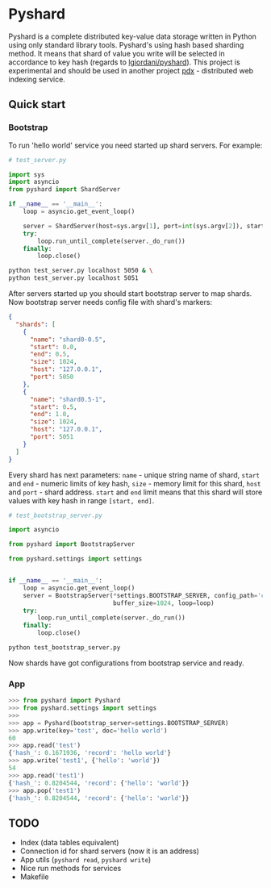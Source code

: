 # Pyshard

Pyshard is a complete distributed key-value data storage 
written in Python using only standard library tools.
Pyshard's using hash based sharding method. It means 
that shard of value you write will be selected in accordance to
key hash (regards to [lgiordani/pyshard](https://github.com/lgiordani/pyshard)). 
This project is experimental and should be used in another 
project [pdx](https://github.com/la9ran9e/pdx) - distributed web indexing service.


## Quick start
### Bootstrap
To run 'hello world' service you need started up shard servers. For example:

```python
# test_server.py

import sys
import asyncio
from pyshard import ShardServer

if __name__ == '__main__':
    loop = asyncio.get_event_loop()

    server = ShardServer(host=sys.argv[1], port=int(sys.argv[2]), start=.0, end=1.0)
    try:
        loop.run_until_complete(server._do_run())
    finally:
        loop.close()
```
```bash
python test_server.py localhost 5050 & \
python test_server.py localhost 5051
```

After servers started up you should start bootstrap server to map shards. 
Now bootstrap server needs config file with shard's markers:

```json
{
  "shards": [
    {
      "name": "shard0-0.5",
      "start": 0.0,
      "end": 0.5,
      "size": 1024,
      "host": "127.0.0.1",
      "port": 5050
    },
    {
      "name": "shard0.5-1",
      "start": 0.5,
      "end": 1.0,
      "size": 1024,
      "host": "127.0.0.1",
      "port": 5051
    }
  ]
}
```
Every shard has next parameters:
`name` - unique string name of shard,
`start` and `end` - numeric limits of key hash,
`size` - memory limit for this shard,
`host` and `port` - shard address.
`start` and `end` limit means that this shard will store values with key hash in range `[start, end]`.
 
```python
# test_bootstrap_server.py

import asyncio

from pyshard import BootstrapServer

from pyshard.settings import settings


if __name__ == '__main__':
    loop = asyncio.get_event_loop()
    server = BootstrapServer(*settings.BOOTSTRAP_SERVER, config_path='config_example.json',
                             buffer_size=1024, loop=loop)
    try:
        loop.run_until_complete(server._do_run())
    finally:
        loop.close()

```

```bash
python test_bootstrap_server.py
```

Now shards have got configurations from bootstrap service and ready.

### App


```python
>>> from pyshard import Pyshard
>>> from pyshard.settings import settings
>>> 
>>> app = Pyshard(bootstrap_server=settings.BOOTSTRAP_SERVER)
>>> app.write(key='test', doc='hello world')
60
>>> app.read('test')
{'hash_': 0.1671936, 'record': 'hello world'}
>>> app.write('test1', {'hello': 'world'})
54
>>> app.read('test1')
{'hash_': 0.8204544, 'record': {'hello': 'world'}}
>>> app.pop('test1')
{'hash_': 0.8204544, 'record': {'hello': 'world'}}
```

## TODO
* Index (data tables equivalent)
* Connection id for shard servers (now it is an address)
* App utils (`pyshard read`, `pyshard write`)
* Nice run methods for services
* Makefile

